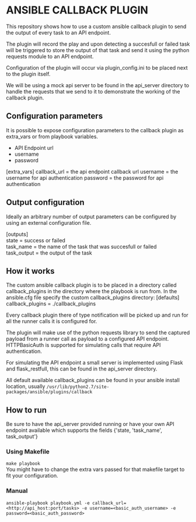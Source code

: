 # ANSIBLE CALLBACK PLUGIN

This repository shows how to use a custom ansible callback plugin to send the output 
of every task to an API endpoint.

The plugin will record the play and upon detecting a succesfull or failed task will be triggered to store the output of that task and send it using the python requests module to an API endpoint.

Configuration of the plugin will occur via plugin\_config.ini to be placed next to the plugin itself.

We will be using a mock api server to be found in the api\_server directory to handle the requests that we send to it to demonstrate the working of the callback plugin.

## Configuration parameters

It is possible to expose configuration parameters to the callback plugin as extra\_vars or from playbook variables.

- API Endpoint url
- username
- password

[extra\_vars]
callback\_url = the api endpoint callback url
username = the username for api authentication
password = the password for api authentication

## Output configuration

Ideally an arbitrary number of output parameters can be configured by using an external configuration file.

[outputs]  
state = success or failed  
task\_name = the name of the task that was succesfull or failed  
task\_output = the output of the task  

## How it works

The custom ansible callback plugin is to be placed in a directory called callback\_plugins in the directory where the playbook is run from.
In the ansible.cfg file specify the custom callback\_plugins directory:
[defaults]  
callback\_plugins = ./callback\_plugins

Every callback plugin there of type notification will be picked up and run for all the runner calls it is configured for.

The plugin will make use of the python requests library to send the captured payload from a runner call as payload to a configured API endpoint. HTTPBasicAuth is supported for simulating calls that require API authentication.

For simulating the API endpoint a small server is implemented using Flask and flask\_restfull, this can be found in the api\_server directory.

All default available callback\_plugins can be found in your ansible install location, usually `/usr/lib/python2.7/site-packages/ansible/plugins/callback`

## How to run

Be sure to have the api\_server provided running or have your own API endpoint available which supports the fields {'state, 'task\_name', task\_output'}

### Using Makefile
`make playbook`  
You might have to change the extra vars passed for that makefile target to fit your configuration.

### Manual
`ansible-playbook playbook.yml -e callback_url=<http://api_host:port/tasks> -e username=<basic_auth_username> -e password=<basic_auth_password>`
